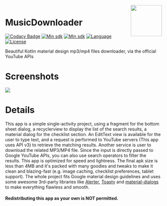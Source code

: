 <img src="https://raw.githubusercontent.com/AndreaCioccarelli/MusicDownloader/master/media/launcher.png" height="100" width="100" align="right">


# MusicDownloader
[![Codacy Badge](https://api.codacy.com/project/badge/Grade/36e37693034c45ef80c4758d256ffe81)](https://www.codacy.com/project/cioccarelliandrea01/MusicDownloader/dashboard)
[![Min sdk](https://img.shields.io/badge/platform-Android-00E676.svg)](https://github.com/AndreaCioccarelli/MusicDownloader/blob/master/app/build.gradle)
[![Min sdk](https://img.shields.io/badge/minsdk-21-yellow.svg)](https://github.com/AndreaCioccarelli/MusicDownloader/blob/master/app/build.gradle)
[![Language](https://img.shields.io/badge/language-kotlin-orange.svg)](https://github.com/AndreaCioccarelli/MusicDownloader/blob/master/app/build.gradle)
[![License](https://img.shields.io/hexpm/l/plug.svg)](https://github.com/AndreaCioccarelli/MusicDownloader/blob/master/LICENSE)

Beautiful Kotlin material design mp3/mp4 files downloader, via the official YouTube APIs

# Screenshots
<img src="https://raw.githubusercontent.com/AndreaCioccarelli/MusicDownloader/master/media/carousel.jpg">

# Details
This app is a simple single-activity project, using a fragment for the bottom sheet dialog, a recyclerview to display the list of the search results, a material dialog for the checklist section.
An EditText view is available for the user to type text, and a request is performed to YouTube servers (This app uses API v3) to retrieve the matching results. Another service is user to download the related MP3/MP4 file.
Since the input is directly passed to Google YouTube APIs, you can also use search operators to filter the results.
This app is optimized for speed and lightness. The final apk size is less than 4MB and it's packed with many goodies and tweaks to make it clean and blazing-fast (e.g. image caching, checklist preferences, tablet support).
The whole project fits Google material design guidelines and uses some awesome 3rd-party libraries like [Alerter](https://github.com/Tapadoo/Alerter), [Toasty](https://github.com/GrenderG/Toasty) and [material-dialogs](https://github.com/afollestad/material-dialogs) to make everything flawless and smooth.

#### Redistributing this app as your own is NOT permitted.
